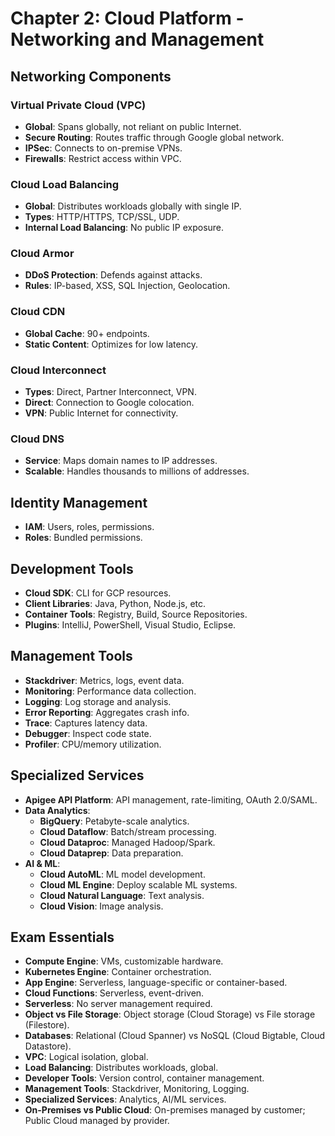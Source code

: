 # Chapter 2: Cloud Platform - Networking and Management

## Networking Components

### Virtual Private Cloud (VPC)
- **Global**: Spans globally, not reliant on public Internet.
- **Secure Routing**: Routes traffic through Google global network.
- **IPSec**: Connects to on-premise VPNs.
- **Firewalls**: Restrict access within VPC.

### Cloud Load Balancing
- **Global**: Distributes workloads globally with single IP.
- **Types**: HTTP/HTTPS, TCP/SSL, UDP.
- **Internal Load Balancing**: No public IP exposure.

### Cloud Armor
- **DDoS Protection**: Defends against attacks.
- **Rules**: IP-based, XSS, SQL Injection, Geolocation.

### Cloud CDN
- **Global Cache**: 90+ endpoints.
- **Static Content**: Optimizes for low latency.

### Cloud Interconnect
- **Types**: Direct, Partner Interconnect, VPN.
- **Direct**: Connection to Google colocation.
- **VPN**: Public Internet for connectivity.

### Cloud DNS
- **Service**: Maps domain names to IP addresses.
- **Scalable**: Handles thousands to millions of addresses.

## Identity Management
- **IAM**: Users, roles, permissions.
- **Roles**: Bundled permissions.

## Development Tools
- **Cloud SDK**: CLI for GCP resources.
- **Client Libraries**: Java, Python, Node.js, etc.
- **Container Tools**: Registry, Build, Source Repositories.
- **Plugins**: IntelliJ, PowerShell, Visual Studio, Eclipse.

## Management Tools
- **Stackdriver**: Metrics, logs, event data.
- **Monitoring**: Performance data collection.
- **Logging**: Log storage and analysis.
- **Error Reporting**: Aggregates crash info.
- **Trace**: Captures latency data.
- **Debugger**: Inspect code state.
- **Profiler**: CPU/memory utilization.

## Specialized Services
- **Apigee API Platform**: API management, rate-limiting, OAuth 2.0/SAML.
- **Data Analytics**:
  - **BigQuery**: Petabyte-scale analytics.
  - **Cloud Dataflow**: Batch/stream processing.
  - **Cloud Dataproc**: Managed Hadoop/Spark.
  - **Cloud Dataprep**: Data preparation.
- **AI & ML**:
  - **Cloud AutoML**: ML model development.
  - **Cloud ML Engine**: Deploy scalable ML systems.
  - **Cloud Natural Language**: Text analysis.
  - **Cloud Vision**: Image analysis.

## Exam Essentials
- **Compute Engine**: VMs, customizable hardware.
- **Kubernetes Engine**: Container orchestration.
- **App Engine**: Serverless, language-specific or container-based.
- **Cloud Functions**: Serverless, event-driven.
- **Serverless**: No server management required.
- **Object vs File Storage**: Object storage (Cloud Storage) vs File storage (Filestore).
- **Databases**: Relational (Cloud Spanner) vs NoSQL (Cloud Bigtable, Cloud Datastore).
- **VPC**: Logical isolation, global.
- **Load Balancing**: Distributes workloads, global.
- **Developer Tools**: Version control, container management.
- **Management Tools**: Stackdriver, Monitoring, Logging.
- **Specialized Services**: Analytics, AI/ML services.
- **On-Premises vs Public Cloud**: On-premises managed by customer; Public Cloud managed by provider.
